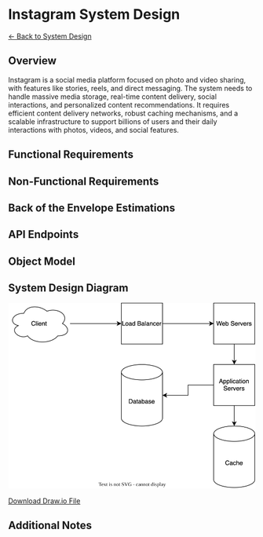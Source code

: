 # Instagram System Design

[← Back to System Design](../system-design.md)

## Overview

Instagram is a social media platform focused on photo and video sharing, with features like stories, reels, and direct messaging. The system needs to handle massive media storage, real-time content delivery, social interactions, and personalized content recommendations. It requires efficient content delivery networks, robust caching mechanisms, and a scalable infrastructure to support billions of users and their daily interactions with photos, videos, and social features.

## Functional Requirements

## Non-Functional Requirements

## Back of the Envelope Estimations

## API Endpoints

## Object Model

## System Design Diagram

![Instagram System Design](instagram.svg)

[Download Draw.io File](instagram.drawio)

## Additional Notes
